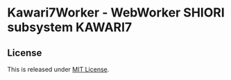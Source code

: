 Kawari7Worker - WebWorker SHIORI subsystem KAWARI7
==========================

License
--------------------------

This is released under [MIT License](http://narazaka.net/license/MIT?2015).
